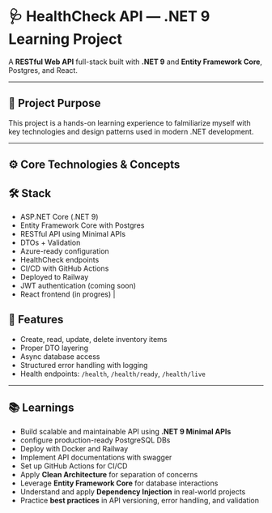 # 🩺 HealthCheck API — .NET 9 Learning Project

A **RESTful Web API** full-stack built with **.NET 9** and **Entity Framework Core**, Postgres, and React.

---

## 🎯 Project Purpose

This project is a hands-on learning experience to falmiliarize myself with key technologies and design patterns used in modern .NET development.

---

## ⚙️ Core Technologies & Concepts

## 🛠️ Stack
- ASP.NET Core (.NET 9)
- Entity Framework Core with Postgres
- RESTful API using Minimal APIs
- DTOs + Validation
- Azure-ready configuration
- HealthCheck endpoints
- CI/CD with GitHub Actions
- Deployed to Railway
- JWT authentication (coming soon)
- React frontend (in progres)                    |

## 🚀 Features
- Create, read, update, delete inventory items
- Proper DTO layering
- Async database access
- Structured error handling with logging
- Health endpoints: `/health`, `/health/ready`, `/health/live`
---

## 📚  Learnings

- Build scalable and maintainable API using **.NET 9 Minimal APIs**
- configure production-ready PostgreSQL DBs
- Deploy with Docker and Railway
- Implement API documentations with swagger
- Set up GitHub Actions for CI/CD
- Apply **Clean Architecture** for separation of concerns
- Leverage **Entity Framework Core** for database interactions
- Understand and apply **Dependency Injection** in real-world projects
- Practice **best practices** in API versioning, error handling, and validation
